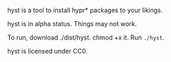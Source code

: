 hyst is a tool to install hypr* packages to your likings.

hyst is in alpha status. Things may not work.

To run, download ./dist/hyst. chmod +x it. Run `./hyst`.

hyst is licensed under CC0.
